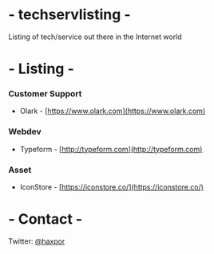 # - techservlisting -
Listing of tech/service out there in the Internet world

# - Listing -

### Customer Support
* Olark - [https://www.olark.com](https://www.olark.com)

### Webdev
* Typeform - [http://typeform.com](http://typeform.com)

### Asset
* IconStore - [https://iconstore.co/](https://iconstore.co/)

# - Contact -
Twitter: [@haxpor](https://twitter.com/haxpor)
